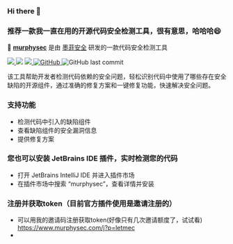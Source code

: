 ### Hi there 👋
### 推荐一款我一直在用的开源代码安全检测工具，很有意思，哈哈哈😄

🚀 **[murphysec](https://github.com/murphysec/murphysec)** 是由 [墨菲安全](https://www.murphysec.com/) 研发的一款代码安全检测工具

<p>
  <a href="https://github.com/murphysec/murphysec">
    <img src="https://badgen.net/badge/Github/murphysec/21D789?icon=github">
  </a>

<img src="https://img.shields.io/github/go-mod/go-version/murphysec/murphysec.svg?style=flat-square">
  <a href="https://github.com/murphysec/murphysec/releases/latest">
    <img src="https://img.shields.io/github/release/murphysec/murphysec.svg?style=flat-square">
  </a>
  <a href="https://github.com/murphysec/murphysec/blob/master/LICENSE">
    <img alt="GitHub" src="https://img.shields.io/github/license/murphysec/murphysec?style=flat-square">
  </a>
  <img alt="GitHub last commit" src="https://img.shields.io/github/last-commit/murphysec/murphysec?style=flat-square">
  </p>

该工具帮助开发者检测代码依赖的安全问题，轻松识别代码中使用了哪些存在安全缺陷的开源组件，通过准确的修复方案和一键修复功能，快速解决安全问题。

### 支持功能

- 检测代码中引入的缺陷组件
- 查看缺陷组件的安全漏洞信息
- 提供修复方案

### 您也可以安装 JetBrains IDE 插件，实时检测您的代码

- 打开 JetBrains IntelliJ IDE 并进入插件市场
- 在插件市场中搜索 “murphysec”，查看详情并安装

### 注册并获取token（目前官方插件使用是邀请注册的）

- 可以用我的邀请码注册获取token(好像只有几次邀请额度了，试试看) https://www.murphysec.com/j?p=letmec
- 
